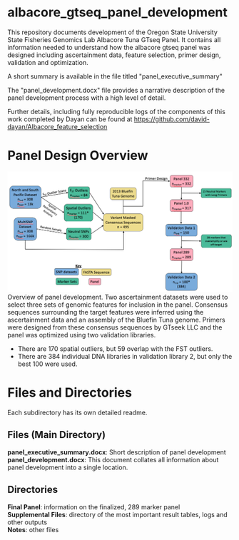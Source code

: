 # albacore_gtseq_panel_development

This repository documents development of the Oregon State University State Fisheries Genomics Lab Albacore Tuna GTseq Panel. It contains all information needed to understand how the albacore gtseq panel was designed including ascertainment data, feature selection, primer design, validation and optimization.

A short summary is available in the file titled "panel_executive_summary"

The "panel_development.docx" file provides a narrative description of the panel development process with a high level of detail.

Further details, including fully reproducible logs of the components of this work completed by Dayan can be found at https://github.com/david-dayan/Albacore_feature_selection

# Panel Design Overview

![flowchart](https://github.com/State-Fisheries-Genomics-Lab/albacore_gtseq_panel_development/blob/main/notes/flowchart.png)
Overview of panel development. Two ascertainment datasets were used to select three sets of genomic features for inclusion in the panel. Consensus sequences surrounding the target features were inferred using the ascertainment data and an assembly of the Bluefin Tuna genome. Primers were designed from these consensus sequences by GTseek LLC and the panel was optimized using two validation libraries. 
* There are 170 spatial outliers, but 59 overlap with the FST outliers.
* There are 384 individual DNA libraries in validation library 2, but only the best 100 were used. 


# Files and Directories

Each subdirectory has its own detailed readme.

## Files (Main Directory)

__panel_executive_summary.docx__: Short description of panel development  
__panel_development.docx__: This document collates all information about panel development into a single location. 
## Directories

__Final Panel__: information on the finalized, 289 marker panel  
__Supplemental Files__: directory of the most important result tables, logs and other outputs  
__Notes__: other files  

